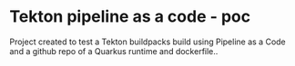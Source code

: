 #  Tekton pipeline as a code - poc

Project created to test a Tekton buildpacks build using Pipeline as a Code and a github repo of a Quarkus runtime and dockerfile..